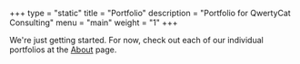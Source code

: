 +++
type = "static"
title = "Portfolio"
description = "Portfolio for QwertyCat Consulting"
menu = "main"
weight = "1"
+++

We're just getting started. For now, check out each of our individual portfolios at the <a href="about">About</a> page.
